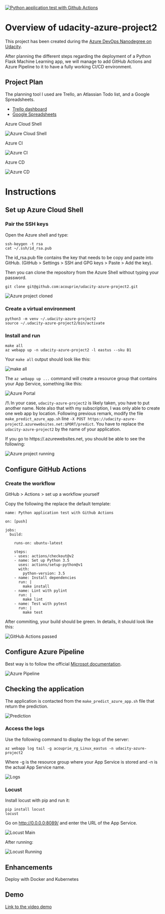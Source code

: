 [![Python application test with Github Actions](https://github.com/acouprie/udacity-azure-project2/actions/workflows/main.yml/badge.svg)](https://github.com/acouprie/udacity-azure-project2/actions/workflows/main.yml)

# Overview of udacity-azure-project2

This project has been created during the [Azure DevOps Nanodegree on Udacity](https://www.udacity.com/course/cloud-devops-using-microsoft-azure-nanodegree--nd082).

After planning the different steps regarding the deployment of a Python Flask Machine Learning app, we will manage to add GitHub Actions and Azure Pipeline to it to have a fully working CI/CD environment.

## Project Plan

The planning tool I used are Trello, an Atlassian Todo list, and a Google Spreadsheets.

* [Trello dashboard](https://trello.com/b/q8sBlsrg/udacity)
* [Google Spreadsheets](https://docs.google.com/spreadsheets/d/1A4OkaFrMi0B3sxwRaSsHpANhVIFEv80CpgfdQOeLKO8/edit?usp=sharing)

Azure Cloud Shell

![Azure Cloud Shell](https://github.com/acouprie/udacity-azure-project2/blob/main/screenshots/azure-cloud-shell.png)

Azure CI

![Azure CI](https://github.com/acouprie/udacity-azure-project2/blob/main/screenshots/ci-diagram.png)

Azure CD

![Azure CD](https://github.com/acouprie/udacity-azure-project2/blob/main/screenshots/cd-diagram.png)

# Instructions

## Set up Azure Cloud Shell

### Pair the SSH keys

Open the Azure shell and type:

```
ssh-keygen -t rsa
cat ~/.ssh/id_rsa.pub
```

The id_rsa.pub file contains the key that needs to be copy and paste into GitHub.
(GitHub > Settings > SSH and GPG keys > Paste > Add the key).

Then you can clone the repository from the Azure Shell without typing your password.

```
git clone git@github.com:acouprie/udacity-azure-project2.git
```

![Azure project cloned](https://github.com/acouprie/udacity-azure-project2/blob/main/screenshots/azure-ssh-clone.png)

### Create a virtual environment

```
python3 -m venv ~/.udacity-azure-project2
source ~/.udacity-azure-project2/bin/activate
```

### Install and run

```
make all
az webapp up -n udacity-azure-project2 -l eastus --sku B1
```

Your `make all` output should look like this:

![make all](https://github.com/acouprie/udacity-azure-project2/blob/main/screenshots/make_all.png)

The `az webapp up ...` command will create a resource group that contains your App Service, something like this:

![Azure Portal](https://github.com/acouprie/udacity-azure-project2/blob/main/screenshots/azure_portal.png)

/!\ In your case, `udacity-azure-project2` is likely taken, you have to put another name. Note also that with my subscription, I was only able to create one web app by location.
Following previous remark, modify the file `make_predict_azure_app.sh` line `-X POST https://udacity-azure-project2.azurewebsites.net:$PORT/predict`. You have to replace the `udacity-azure-project2` by the name of your application.

If you go to https://<your-adress>.azurewebsites.net, you should be able to see the following:

![Azure project running](https://github.com/acouprie/udacity-azure-project2/blob/main/screenshots/application_running.png)

## Configure GitHub Actions

### Create the workflow

GitHub > Actions > set up a workflow yourself

Copy the following the replace the default template:

```
name: Python application test with Github Actions

on: [push]

jobs:
  build:

    runs-on: ubuntu-latest

    steps:
    - uses: actions/checkout@v2
    - name: Set up Python 3.5
      uses: actions/setup-python@v1
      with:
        python-version: 3.5
    - name: Install dependencies
      run: |
        make install
    - name: Lint with pylint
      run: |
        make lint
    - name: Test with pytest
      run: |
        make test
```

After commiting, your build should be green. In details, it should look like this:

![GitHub Actions passed](https://github.com/acouprie/udacity-azure-project2/blob/main/screenshots/github_actions_passed.png)

## Configure Azure Pipeline

Best way is to follow the official [Microsot documentation](https://docs.microsoft.com/en-us/azure/devops/pipelines/ecosystems/python-webapp?view=azure-devops).

![Azure Pipeline](https://github.com/acouprie/udacity-azure-project2/blob/main/screenshots/azure_pipeline.png)

## Checking the application

The application is contacted from the `make_predict_azure_app.sh` file that return the prediction.

![Prediction](https://github.com/acouprie/udacity-azure-project2/blob/main/screenshots/prediction.png)

### Access the logs

Use the following command to display the logs of the server:

```
az webapp log tail -g acouprie_rg_Linux_eastus -n udacity-azure-project2
```

Where -g is the resource group where your App Service is stored and -n is the actual App Service name.

![Logs](https://github.com/acouprie/udacity-azure-project2/blob/main/screenshots/logs.png)

### Locust

Install locust with pip and run it:

```
pip install locust
locust
```

Go on http://0.0.0.0:8089/ and enter the URL of the App Service.

![Locust Main](https://github.com/acouprie/udacity-azure-project2/blob/main/screenshots/locust-main.png)

After running:

![Locust Running](https://github.com/acouprie/udacity-azure-project2/blob/main/screenshots/locust-running.png)

## Enhancements

Deploy with Docker and Kubernetes

## Demo 

[Link to the video demo](https://youtu.be/hp1tQ1RR1xU)
